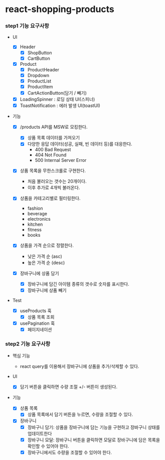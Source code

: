 # react-shopping-products

### step1 기능 요구사항

- UI

  - [x] Header
    - [x] ShopButton
    - [x] CartButton
  - [x] Product
    - [x] ProductHeader
    - [x] Dropdown
    - [x] ProductList
    - [x] ProductItem
    - [x] CartActionButton(담기 / 빼기)
  - [x] LoadingSpinner : 로딩 상태 UI(스피너)
  - [x] ToastNotification : 에러 발생 UI(toastUI)

- 기능

  - [x] /products API를 MSW로 모킹한다.

    - [x] 상품 목록 데이터를 가져오기
    - [x] 다양한 응답 데이터(성공, 실패, 빈 데이터 등)를 대응한다.
      - 400 Bad Request
      - 404 Not Found
      - 500 Internal Server Error

  - [x] 상품 목록을 무한스크롤로 구현한다.
    - 처음 불러오는 갯수는 20개이다.
    - 이후 추가로 4개씩 불러온다.
  - [x] 상품을 카테고리별로 필터링한다.
    - fashion
    - beverage
    - electronics
    - kitchen
    - fitness
    - books
  - [x] 상품을 가격 순으로 정렬한다.
    - 낮은 가격 순 (asc)
    - 높은 가격 순 (desc)
  - [x] 장바구니에 상품 담기
    - [x] 장바구니에 담긴 아이템 종류의 갯수로 숫자를 표시한다.
    - [x] 장바구니에 상품 빼기

- Test
  - [x] useProducts 훅
    - [x] 상품 목록 조회
  - [x] usePagination 훅
    - [x] 페이지네이션

### step2 기능 요구사항

- 핵심 기능

  - react query를 이용해서 장바구니에 상품을 추가/삭제할 수 있다.

- UI

  - [x] 담기 버튼을 클릭하면 수량 조절 +/- 버튼이 생성된다.

- 기능
  - [x] 상품 목록
    - [x] 상품 목록에서 담기 버튼을 누르면, 수량을 조절할 수 있다.
  - [x] 장바구니
    - [x] 장바구니 담기: 상품을 장바구니에 담는 기능을 구현하고 장바구니 상태를 업데이트한다
    - [x] 장바구니 모달: 장바구니 버튼을 클릭하면 모달로 장바구니에 담은 목록을 확인할 수 있어야 한다.
    - [x] 장바구니에서도 수량을 조절할 수 있어야 한다.
